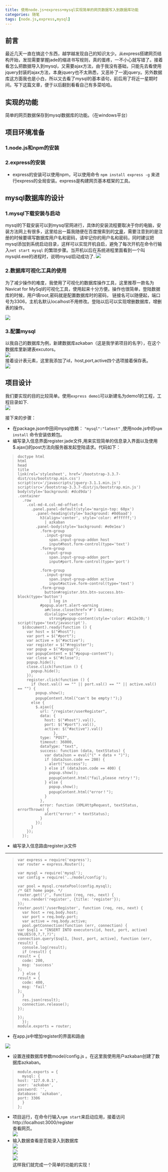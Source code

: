 ```yaml
---
title: 使用node.js+express+mysql实现简单的网页数据写入到数据库功能 
categories: 随笔
tags: [node.js,express,mysql]
---
```

## 前言  
最近几天一直在搞这个东西，越学越发现自己的知识太少。从express搭建网页结构开始，发现需要掌握jade的缩进书写规则，真的蛋疼，一不小心就写错了。接着看怎么把数据导入到mysql，又需要ajax方法，由于我没有基础，只能先去看使用jquery封装的ajax方法，本身jquery也不太熟悉，又恶补了一波jquery。另外数据库这方面我也是小白，所以又去看了mysql的基本语句，前后用了将近一星期时间。写下这篇文章，便于以后翻到看看自己有多菜哈哈。  
## 实现的功能
简单的网页数据保存到mysql数据库的功能。（在windows平台）  
## 项目环境准备  
### 1.node.js和npm的安装
### 2.express的安装
* express的安装可以使用npm，可以使用命令 `npm install express -g` 来进行express的全局安装。express是构建网页基本框架的工具。
## mysql数据库的设计  
### 1.mysql下载安装与启动
mysql的下载安装可以到mysql官网进行，具体的安装流程要取决于你的电脑，安装方法网上有很多，这里给出一篇我随便在百度搜索到的[文章](http://www.cnblogs.com/fnlingnzb-learner/p/6009153.html)，需要注意到的是注册的时候要填写数据库用户名和密码，请牢记你的用户名和密码，同时建议把mysql添加到系统启动目录，这样可以实现开机自启，避免了每次开机在命令行输入`net start mysql` 的繁琐步骤。当开机以后在系统进程里面看到一个叫mysqld.exe的进程时，说明mysql启动成功了. ![](http://onep1caa3.bkt.clouddn.com/1.png)
### 2.数据库可视化工具的使用  
为了减少操作的难度，我使用了可视化的数据库操作工具，这里推荐一款名为Navicat for MySql的可视化工具，使用起来十分方便。操作也很简单，登陆数据库的时候，用户填root,密码就是配置数据库时的密码， 链接名可以随便起，端口号为3306，主机名默认localhost不用修改。登陆以后可以实现增删数据库，增删表的操作。  

![](http://onep1caa3.bkt.clouddn.com/2.png)  

### 3.配置mysql
以我自己的数据库为例，新建数据库azkaban（这是我学弟项目的名字），在这个数据库里新建表excutors。   
![](http://onep1caa3.bkt.clouddn.com/3.png)  
接着设计表元素，这里我添加了id，host,port,active四个选项接着保存表。     
![](http://onep1caa3.bkt.clouddn.com/4.png)  

## 项目设计 
我们要实现的目的比较简单。使用`express demo1`可以新建名为demo1的工程，工程目录如下.  
![](http://onep1caa3.bkt.clouddn.com/5.png)  
 

接下来的步骤：  
 
* 在package.json中田间mysql依赖： `"mysql":"latest"` ,使用node.js中的`npm install` 命令安装依赖包。  
* 编写录入信息界面register.jade文件,用来实现简单的信息录入界面以及使用$.ajax()的post方法向服务器发起登陆请求。代码如下：  

>     doctype html
>     html
>     head
>     title
>     link(rel='stylesheet', href='/bootstrap-3.3.7-dist/css/bootstrap.min.css')
>     script(src='/javascripts/jquery-3.1.1.min.js')
>     script(src='/bootstrap-3.3.7-dist/js/bootstrap.min.js')
>     body(style='background: #dcd9da')
>     .container
>       .row
>         .col-md-4.col-md-offset-4
>           .panel.panel-default(style='margin-top: 60px')
>             .panel-heading(style='background: #0d6aad')
>               h3(align='center', style='color: #ffffff;')
>                 | azkaban
>             .panel-body(style='background: #e0e1ea')
>               .form-group
>                 .input-group
>                   span.input-group-addon host
>                   input#host.form-control(type='text')
>               .form-group
>                 .input-group
>                   span.input-group-addon port
>                   input#port.form-control(type='port')
>               
>               .form-group
>                 .input-group
>                   span.input-group-addon active
>                   input#active.form-control(type='text')
>               .form-group
>                 button#register.btn.btn-success.btn-block(type='button')
>                   | log in
>               #popup.alert.alert-warning
>                 a#close.close(href='#') &times;
>                 div(align='center')
>                   strong#popup-content(style='color: #b12e30;')
>     script(type='text/javascript').
>       $(document).ready(function () {
>         var host = $("#host");
>         var port = $("#port");
>         var active = $("#active");
>         var register = $("#register");
>         var popup = $("#popup");
>         var popupContent = $("#popup-content");
>         var close = $("#close");
>         popup.hide();
>         close.click(function () {
>           popup.hide();
>         });
>         register.click(function () {
>           if (host.val() == "" || port.val() == "" || active.val() == "") {
>             popup.show();
>             popupContent.html("can't be empty！");}  
>           else {
>             $.ajax({
>               url: "/register/userRegister",
>               data: {
>                 host: $("#host").val(),
>                 port: $("#port").val(),
>                 active: $("#active").val()
>                     },
>               type: "POST",
>               timeout: 36000,
>               dataType: "text",
>               success: function (data, textStatus) {
>                 var dataJson = eval("(" + data + ")");
>                 if (dataJson.code == 200) {
>                   alert("success");
>                 } else if (dataJson.code == 400) {
>                   popup.show();
>                   popupContent.html("fail,please retry！");
>                 } else {
>                   popup.show();
>                   popupContent.html("error！");
>                 }
>               },
>               error: function (XMLHttpRequest, textStatus, errorThrown) {
>                 alert("error:" + textStatus);
>               }
>             });
>           }
>         });
>       });


* 编写录入信息路由register.js文件  


----------
   
>     var express = require('express');
>     var router = express.Router();
>     
>     var mysql = require('mysql');
>     var config = require('../model/config');
>     
>     var pool = mysql.createPool(config.mysql);
>     /* GET home page. */
>     router.get('/', function (req, res, next) {
>       res.render('register', {title: 'register'});
>     });
>     router.post('/userRegister', function (req, res, next) {
>       var host = req.body.host;
>       var port = req.body.port;
>       var active = req.body.active; 
>       pool.getConnection(function (err, connection) {
>     var $sql1 = "INSERT INTO executors(id, host, port, active) VALUES(0,?,?,?)";
>     connection.query($sql1, [host, port, active], function (err, result) {
>       console.log(result);
>       if (result) {
>     result = {
>       code: 200,
>       msg: 'success'
>     };
>       } else {
>     result = {
>       code: 400,
>       msg: 'fail'
>     };
>       }
>       res.json(result);
>       connection.release();
>     });
>       
>     });
>       });
>     module.exports = router;  

  
* 在app.js中增加register的界面和路由  
 
![](http://onep1caa3.bkt.clouddn.com/7.png) 

* 设置连接数据库参数model/config.js 。在这里我使用用户azkaban创建了数据库azkaban。 
>     module.exports = {
>       mysql: {
>     host: '127.0.0.1',
>     user: 'azkaban',
>     password: '',
>     database: 'azkaban',
>     port: 3306
>       }
>     };
 
* 项目运行，在命令行输入`npm start`来启动应用，接着访问http://localhost:3000/register  
查看网页。  
![](http://onep1caa3.bkt.clouddn.com/8.png)  
* 输入数据查看是否能录入到数据库  
![](http://onep1caa3.bkt.clouddn.com/9.png)  
![](http://onep1caa3.bkt.clouddn.com/10.png)  
![](http://onep1caa3.bkt.clouddn.com/11.png)  
这样我们就完成一个简单的功能的实现！
